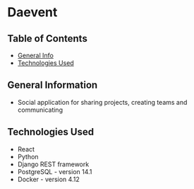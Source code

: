 # Daevent

## Table of Contents
* [General Info](#general-information)
* [Technologies Used](#technologies-used)
<!-- * [Features](#features) -->
<!-- * [Screenshots](#screenshots) -->
<!-- * [Usage](#usage) -->
<!-- * [Project Status](#project-status) -->
<!-- * [Contact](#contact) -->
<!-- * [License](#license) -->


## General Information
- Social application for sharing projects, creating teams and communicating
<!-- You don't have to answer all the questions - just the ones relevant to your project. -->


## Technologies Used
- React
- Python
- Django REST framework
- PostgreSQL - version 14.1
- Docker - version 4.12
